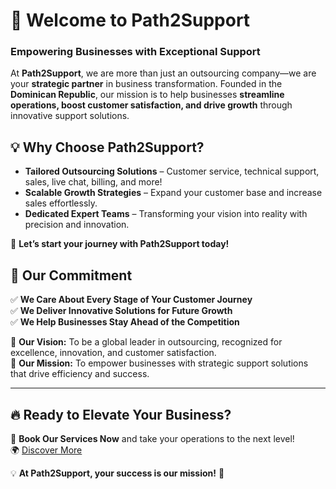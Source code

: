 # 🚀 Welcome to **Path2Support**   

### Empowering Businesses with Exceptional Support  

At **Path2Support**, we are more than just an outsourcing company—we are your **strategic partner** in business transformation. Founded in the **Dominican Republic**, our mission is to help businesses **streamline operations, boost customer satisfaction, and drive growth** through innovative support solutions.  

## 💡 **Why Choose Path2Support?**  
- **Tailored Outsourcing Solutions** – Customer service, technical support, sales, live chat, billing, and more!  
- **Scalable Growth Strategies** – Expand your customer base and increase sales effortlessly.  
- **Dedicated Expert Teams** – Transforming your vision into reality with precision and innovation.  

🚀 **Let’s start your journey with Path2Support today!**  

## 🎯 **Our Commitment**  
✅ **We Care About Every Stage of Your Customer Journey**  
✅ **We Deliver Innovative Solutions for Future Growth**  
✅ **We Help Businesses Stay Ahead of the Competition**  

📌 **Our Vision:** To be a global leader in outsourcing, recognized for excellence, innovation, and customer satisfaction.  
📌 **Our Mission:** To empower businesses with strategic support solutions that drive efficiency and success.  

---

## 🔥 **Ready to Elevate Your Business?**  
📩 **Book Our Services Now** and take your operations to the next level!  
🌍 [Discover More](https://www.path2support.com/)  

💡 **At Path2Support, your success is our mission!** 🚀  
